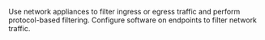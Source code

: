 Use network appliances to filter ingress or egress traffic and perform protocol-based filtering. Configure software on endpoints to filter network traffic.